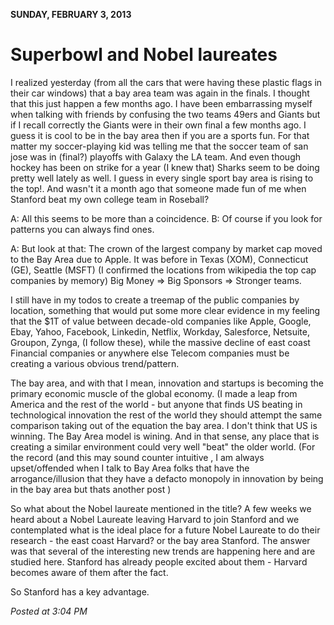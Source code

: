 **SUNDAY, FEBRUARY 3, 2013**

Superbowl and Nobel laureates
=================

I realized yesterday (from all the cars that were having these plastic flags in their car windows) that a bay area team was again in the finals. I thought that this just happen a few months ago.
I have been embarrassing myself when talking with friends by confusing the two teams 49ers and Giants but if I recall correctly the Giants were in their own final a few months ago.
I guess it is cool to be in the bay area then if you are a sports fun.
For that matter my soccer-playing kid was telling me that the soccer team of san jose was in (final?) playoffs with Galaxy the LA team. And even though hockey has been on strike for a year (I knew that) Sharks seem to be doing pretty well lately as well. I guess in every single sport bay area is rising to the top!. And wasn't it a month ago that someone made fun of me when Stanford beat my own college team in Roseball?

A: All this seems to be more than a coincidence.
B: Of course if you look for patterns you can always find ones.

A: But look at that:
The crown of the largest company by market cap moved to the Bay Area due to Apple.
It was before in Texas (XOM), Connecticut (GE), Seattle (MSFT)  (I confirmed the locations from wikipedia the top cap companies by memory)
Big Money => Big Sponsors => Stronger teams.

I still have in my todos to create a treemap of the public companies by location, something that would put some more clear evidence in my feeling that the $1T of value between decade-old companies like Apple, Google, Ebay, Yahoo, Facebook, Linkedin, Netflix, Workday, Salesforce, Netsuite, Groupon, Zynga,  (I follow these), while the massive decline of east coast Financial companies or anywhere else Telecom companies must be creating a various obvious trend/pattern.

The bay area, and with that I mean, innovation and startups is becoming the primary economic muscle of the global economy.  (I made a leap from America and the rest of the world - but anyone that finds US beating in technological innovation the rest of the world they should attempt the same comparison taking out of the equation the bay area. I don't think that US is winning. The Bay Area model is wining. And in that sense, any place that is creating a similar environment could very well "beat" the older world.
(For the record (and this may sound counter intuitive , I am always upset/offended when I talk to Bay Area folks that have the arrogance/illusion that they have a defacto monopoly in innovation by being in the bay area but thats another post )

So what about the Nobel laureate mentioned in the title?
A few weeks we heard about a Nobel Laureate leaving Harvard to join Stanford and we contemplated what is the ideal place for a future Nobel Laureate to do their research - the east coast Harvard? or the bay area Stanford. The answer was that several of the interesting new trends are happening here and are studied here. Stanford has already people excited about them - Harvard becomes aware of them after the fact.

So Stanford has a key advantage.

_Posted at 3:04 PM_
